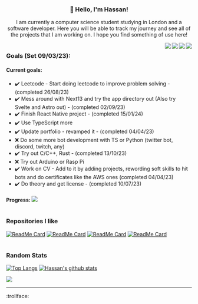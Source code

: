 <h3 align="center">👋 Hello, I'm Hassan!</h3>
<p align="center">I am currently a computer science student studying in London and a software developer. Here you will be able to track my journey and see all of the projects that I am working on. I hope you find something of use here!</p>

<a href="mailto:hassanjaved186@gmail.com"><img src="https://img.shields.io/badge/Gmail-D14836?style=for-the-badge&logo=gmail&logoColor=white" align=right></a><a href="https://www.linkedin.com/in/hassanjaved186/"><img src="https://img.shields.io/badge/LinkedIn-0077B5?style=for-the-badge&logo=linkedin&logoColor=white" align=right></a><a href="https://www.youtube.com/channel/UCUJiDUP8P0lsjKreaW45pdw"><img src="https://img.shields.io/badge/YouTube-FF0000?style=for-the-badge&logo=youtube&logoColor=white" align=right></a><a href="https://hassanj.dev"><img src="https://img.shields.io/badge/portfolio-0A0A0A?style=for-the-badge&logo=dev.to&logoColor=white" align=right></a> 

#

### Goals (Set 09/03/23):

#### Current goals:

- ✔️ Leetcode - Start doing leetcode to improve problem solving - (completed 26/08/23)
- ✔️ Mess around with Next13 and try the app directory out (Also try Svelte and Astro out) - (completed 02/09/23)
- ✔️ Finish React Native project - (completed 15/01/24)
- ✔️ Use TypeScript more
- ✔️ Update portfolio - revamped it - (completed 04/04/23)
- ❌ Do some more bot development with TS or Python (twitter bot, discord, twitch, any)
- ✔️ Try out C/C++, Rust - (completed 13/10/23)
- ❌ Try out Arduino or Rasp Pi
- ✔️ Work on CV - Add to it by adding projects, rewording soft skills to hit bots and do certificates like the AWS ones (completed 04/04/23)
- ✔️ Do theory and get license - (completed 10/07/23)

#### **Progress:** ![](https://us-central1-progress-markdown.cloudfunctions.net/progress/80)

#

### Repositories I like

[![ReadMe Card](https://github-readme-stats-git-masterrstaa-rickstaa.vercel.app/api/pin/?username=divizn&repo=discord-spotify-bot&hide_border=true&theme=dark&bg_color=00000000)](https://github.com/divizn/discord-spotify-bot)
[![ReadMe Card](https://github-readme-stats-git-masterrstaa-rickstaa.vercel.app/api/pin/?username=divizn&repo=tcp-message-passing&hide_border=true&bg_color=00000000&theme=dark)](https://github.com/divizn/tcp-message-passing)
[![ReadMe Card](https://github-readme-stats-git-masterrstaa-rickstaa.vercel.app/api/pin/?username=divizn&repo=clone-sites&hide_border=true&bg_color=00000000&theme=dark)](https://github.com/divizn/clone-sites)
[![ReadMe Card](https://github-readme-stats-git-masterrstaa-rickstaa.vercel.app/api/pin/?username=divizn&repo=portfolio-site&hide_border=true&bg_color=00000000&theme=dark)](https://github.com/divizn/portfolio-site/)

#

### Random Stats

[![Top Langs](https://github-readme-stats-git-masterrstaa-rickstaa.vercel.app/api/top-langs/?username=divizn&layout=donut&langs_count=8&theme=cobalt&hide_border=true&bg_color=00000000)](https://github.com/anuraghazra/github-readme-stats)
[![Hassan's github stats](https://github-readme-stats-git-masterrstaa-rickstaa.vercel.app/api?username=divizn&line_height=30&text_bold=false&count_private=true&hide_border=true&theme=cobalt&show_icons=true&bg_color=00000000)](https://github.com/anuraghazra/github-readme-stats) 

![](https://komarev.com/ghpvc/?username=divizn)

---

:trollface:

